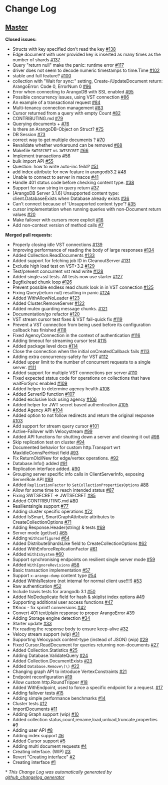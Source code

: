 # Change Log

## [Master](https://github.com/ecarter202/go-driver/tree/HEAD)

**Closed issues:**

- Structs with key specified don't read the key [\#138](https://github.com/ecarter202/go-driver/issues/138)
- Edge document with user provided key is inserted as many times as the number of shards [\#137](https://github.com/ecarter202/go-driver/issues/137)
- Query "return null" make the panic: runtime error [\#117](https://github.com/ecarter202/go-driver/issues/117)
- driver does not seem to decode numeric timestamps to time.Time [\#102](https://github.com/ecarter202/go-driver/issues/102)
- stable and full feature? [\#100](https://github.com/ecarter202/go-driver/issues/100)
- collection with "Wait for sync:" setting, Create-/UpdateDocument return: ArangoError: Code 0, ErrorNum 0 [\#96](https://github.com/ecarter202/go-driver/issues/96)
- Error when connecting to ArangoDB with SSL enabled [\#95](https://github.com/ecarter202/go-driver/issues/95)
- Possible concurrency issues, using VST connection [\#86](https://github.com/ecarter202/go-driver/issues/86)
- An example of a transactional request [\#84](https://github.com/ecarter202/go-driver/issues/84)
- Multi-tenancy connection management [\#83](https://github.com/ecarter202/go-driver/issues/83)
- Cursor returned from a query with empty Count [\#82](https://github.com/ecarter202/go-driver/issues/82)
- CONTRIBUTING.md [\#79](https://github.com/ecarter202/go-driver/issues/79)
- Querying documents + [\#76](https://github.com/ecarter202/go-driver/issues/76)
- Is there an ArangoDB-Object on Struct? [\#75](https://github.com/ecarter202/go-driver/issues/75)
- DB Session [\#73](https://github.com/ecarter202/go-driver/issues/73)
- correct way to get multiple documents ? [\#70](https://github.com/ecarter202/go-driver/issues/70)
- Revalidate whether workaround can be removed [\#68](https://github.com/ecarter202/go-driver/issues/68)
- Makefile `SWTSECRET` vs `JWTSECRET` [\#66](https://github.com/ecarter202/go-driver/issues/66)
- Implement transactions [\#56](https://github.com/ecarter202/go-driver/issues/56)
- bulk import API [\#55](https://github.com/ecarter202/go-driver/issues/55)
- Question: how to write auto-inc feild? [\#51](https://github.com/ecarter202/go-driver/issues/51)
- add index attribute for new feature in arangodb3.2 [\#48](https://github.com/ecarter202/go-driver/issues/48)
- Unable to connect to server in macos [\#41](https://github.com/ecarter202/go-driver/issues/41)
- Handle 401 status code before checking content type. [\#38](https://github.com/ecarter202/go-driver/issues/38)
- Support for raw string in query return [\#37](https://github.com/ecarter202/go-driver/issues/37)
- \[ArangoDB Server 3.1.6\] Unsupported content type: client.DatabaseExists when Database already exists [\#36](https://github.com/ecarter202/go-driver/issues/36)
- Can't connect because of 'Unsupported content type'? [\#35](https://github.com/ecarter202/go-driver/issues/35)
- cursor implementation when running queries with non-Document return values [\#20](https://github.com/ecarter202/go-driver/issues/20)
- Make failover with cursors more explicit [\#16](https://github.com/ecarter202/go-driver/issues/16)
- Add non-context version of method calls [\#7](https://github.com/ecarter202/go-driver/issues/7)

**Merged pull requests:**

- Properly closing idle VST connections [\#139](https://github.com/ecarter202/go-driver/pull/139)
- Improving performance of reading the body of large responses [\#134](https://github.com/ecarter202/go-driver/pull/134)
- Added Collection.ReadDocuments [\#133](https://github.com/ecarter202/go-driver/pull/133)
- Added support for fetching job ID in CleanoutServer [\#131](https://github.com/ecarter202/go-driver/pull/131)
- Exclude high load test on VST+3.2 [\#129](https://github.com/ecarter202/go-driver/pull/129)
- Test/prevent concurrent vst read write [\#128](https://github.com/ecarter202/go-driver/pull/128)
- Added single+ssl tests. All tests now use starter [\#127](https://github.com/ecarter202/go-driver/pull/127)
- Bugfix/read chunk loop [\#126](https://github.com/ecarter202/go-driver/pull/126)
- Prevent possible endless read chunk look in in VST connection [\#125](https://github.com/ecarter202/go-driver/pull/125)
- Fixing Query\(return nul\) resulting in panic [\#124](https://github.com/ecarter202/go-driver/pull/124)
- Added WithAllowNoLeader [\#123](https://github.com/ecarter202/go-driver/pull/123)
- Added Cluster.RemoveServer [\#122](https://github.com/ecarter202/go-driver/pull/122)
- Added mutex guarding message chunks. [\#121](https://github.com/ecarter202/go-driver/pull/121)
- Documentation/go refactor [\#120](https://github.com/ecarter202/go-driver/pull/120)
- VST stream cursor test fixes & VST fail-quick fix [\#119](https://github.com/ecarter202/go-driver/pull/119)
- Prevent a VST connection from being used before its configuration callback has finished [\#118](https://github.com/ecarter202/go-driver/pull/118)
- Fixed AgencyConnection in the context of authentication [\#116](https://github.com/ecarter202/go-driver/pull/116)
- Adding timeout for streaming cursor test [\#115](https://github.com/ecarter202/go-driver/pull/115)
- Added package level docs [\#114](https://github.com/ecarter202/go-driver/pull/114)
- Close the connection when the initial onCreatedCallback fails [\#113](https://github.com/ecarter202/go-driver/pull/113)
- Adding extra concurrency-safety for VST [\#112](https://github.com/ecarter202/go-driver/pull/112)
- Added upper limit to the number of concurrent requests to a single server. [\#111](https://github.com/ecarter202/go-driver/pull/111)
- Added support for multiple VST connections per server [\#110](https://github.com/ecarter202/go-driver/pull/110)
- Fixed expected status code for operations on collections that have waitForSync enabled [\#109](https://github.com/ecarter202/go-driver/pull/109)
- Added helper to determine agency health [\#108](https://github.com/ecarter202/go-driver/pull/108)
- Added ServerID function [\#107](https://github.com/ecarter202/go-driver/pull/107)
- Added exclusive lock using agency [\#106](https://github.com/ecarter202/go-driver/pull/106)
- Added helper for JWT secret based authentication [\#105](https://github.com/ecarter202/go-driver/pull/105)
- Added Agency API [\#104](https://github.com/ecarter202/go-driver/pull/104)
- Added option to not follow redirects and return the original response [\#103](https://github.com/ecarter202/go-driver/pull/103)
- Add support for stream query cursor [\#101](https://github.com/ecarter202/go-driver/pull/101)
- Active-Failover with Velocystream [\#99](https://github.com/ecarter202/go-driver/pull/99)
- Added API functions for shutting down a server and cleaning it out [\#98](https://github.com/ecarter202/go-driver/pull/98)
- Skip replication test on cluster [\#94](https://github.com/ecarter202/go-driver/pull/94)
- Documented behavior for custom http.Transport wrt MaxIdleConnsPerHost field [\#93](https://github.com/ecarter202/go-driver/pull/93)
- Fix ReturnOld/New for edge/vertex operations. [\#92](https://github.com/ecarter202/go-driver/pull/92)
- Database.Info\(\) added [\#91](https://github.com/ecarter202/go-driver/pull/91)
- Replication interface added. [\#90](https://github.com/ecarter202/go-driver/pull/90)
- Grouping server specific info calls in ClientServerInfo, exposing ServerRole API [\#89](https://github.com/ecarter202/go-driver/pull/89)
- Added `ReplicationFactor` to `SetCollectionPropertiesOptions` [\#88](https://github.com/ecarter202/go-driver/pull/88)
- Allow for some time to reach intended status [\#87](https://github.com/ecarter202/go-driver/pull/87)
- Fixing SWTSECRET -\> JWTSECRET [\#85](https://github.com/ecarter202/go-driver/pull/85)
- Added CONTRIBUTING.md [\#80](https://github.com/ecarter202/go-driver/pull/80)
- Resilientsingle support [\#77](https://github.com/ecarter202/go-driver/pull/77)
- Adding cluster specific operations [\#72](https://github.com/ecarter202/go-driver/pull/72)
- Added IsSmart, SmartGraphAttribute attributes to CreateCollectionOptions [\#71](https://github.com/ecarter202/go-driver/pull/71)
- Adding Response.Header\(string\) & tests [\#69](https://github.com/ecarter202/go-driver/pull/69)
- Server mode \(get/set\) [\#65](https://github.com/ecarter202/go-driver/pull/65)
- Adding `WithConfigured` [\#64](https://github.com/ecarter202/go-driver/pull/64)
- Added DistributeShardsLike field to CreateCollectionOptions [\#62](https://github.com/ecarter202/go-driver/pull/62)
- Added WithEnforceReplicationFactor [\#61](https://github.com/ecarter202/go-driver/pull/61)
- Added `WithIsSystem` [\#60](https://github.com/ecarter202/go-driver/pull/60)
- Support synchronising endpoints on resilient single server mode [\#59](https://github.com/ecarter202/go-driver/pull/59)
- Added `WithIgnoreRevisions` [\#58](https://github.com/ecarter202/go-driver/pull/58)
- Basic transaction implementation [\#57](https://github.com/ecarter202/go-driver/pull/57)
- Support `x-arango-dump` content type [\#54](https://github.com/ecarter202/go-driver/pull/54)
- Added WithIsRestore \(not internal for normal client use!!!!\) [\#53](https://github.com/ecarter202/go-driver/pull/53)
- Raw authentication [\#52](https://github.com/ecarter202/go-driver/pull/52)
- Include travis tests for arangodb 3.1 [\#50](https://github.com/ecarter202/go-driver/pull/50)
- Added NoDeduplicate field for hash & skiplist index options [\#49](https://github.com/ecarter202/go-driver/pull/49)
- Supporting additional user access functions [\#47](https://github.com/ecarter202/go-driver/pull/47)
- ftKnox - fix sprintf conversions [\#42](https://github.com/ecarter202/go-driver/pull/42)
- Convert 401 text/plain response to proper ArangoError [\#39](https://github.com/ecarter202/go-driver/pull/39)
- Adding Storage engine detection [\#34](https://github.com/ecarter202/go-driver/pull/34)
- Starter update [\#33](https://github.com/ecarter202/go-driver/pull/33)
- Fix reading the response body to ensure keep-alive [\#32](https://github.com/ecarter202/go-driver/pull/32)
- Velocy stream support \(wip\) [\#31](https://github.com/ecarter202/go-driver/pull/31)
- Supporting Velocypack content-type \(instead of JSON\) \(wip\) [\#29](https://github.com/ecarter202/go-driver/pull/29)
- Fixed Cursor.ReadDocument for queries returning non-documents [\#27](https://github.com/ecarter202/go-driver/pull/27)
- Added Collection.Statistics [\#25](https://github.com/ecarter202/go-driver/pull/25)
- Adding Database.ValidateQuery [\#24](https://github.com/ecarter202/go-driver/pull/24)
- Added Collection.DocumentExists [\#23](https://github.com/ecarter202/go-driver/pull/23)
- Added `Database.Remove\(\)` [\#22](https://github.com/ecarter202/go-driver/pull/22)
- Changing graph API to introduce VertexConstraints [\#21](https://github.com/ecarter202/go-driver/pull/21)
- Endpoint reconfiguration [\#19](https://github.com/ecarter202/go-driver/pull/19)
- Allow custom http.RoundTripper [\#18](https://github.com/ecarter202/go-driver/pull/18)
- Added WithEndpoint, used to force a specific endpoint for a request. [\#17](https://github.com/ecarter202/go-driver/pull/17)
- Adding failover tests [\#15](https://github.com/ecarter202/go-driver/pull/15)
- Adding simple performance benchmarks [\#14](https://github.com/ecarter202/go-driver/pull/14)
- Cluster tests [\#12](https://github.com/ecarter202/go-driver/pull/12)
- ImportDocuments [\#11](https://github.com/ecarter202/go-driver/pull/11)
- Adding Graph support \(wip\) [\#10](https://github.com/ecarter202/go-driver/pull/10)
- Added collection status,count,rename,load,unload,truncate,properties [\#9](https://github.com/ecarter202/go-driver/pull/9)
- Adding user API [\#8](https://github.com/ecarter202/go-driver/pull/8)
- Adding index support [\#6](https://github.com/ecarter202/go-driver/pull/6)
- Added Cursor support [\#5](https://github.com/ecarter202/go-driver/pull/5)
- Adding multi document requests [\#4](https://github.com/ecarter202/go-driver/pull/4)
- Creating interface. \(WIP\) [\#3](https://github.com/ecarter202/go-driver/pull/3)
- Revert "Creating interface" [\#2](https://github.com/ecarter202/go-driver/pull/2)
- Creating interface [\#1](https://github.com/ecarter202/go-driver/pull/1)

\* _This Change Log was automatically generated by [github_changelog_generator](https://github.com/skywinder/Github-Changelog-Generator)_
